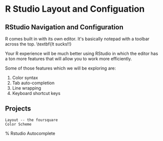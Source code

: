 # R Studio Layout and Configuation

## RStudio Navigation and Configuration

 R comes built in with its own editor.  It's basically notepad with a toolbar across the top. \textbf{It sucks!!}
		
 Your R experience will be much better using RStudio in which the editor has a ton more features that will allow you to work more efficiently.
		
Some of those features which we will be exploring are:
	
1. Color syntax
1. Tab auto-completion
1. Line wrapping
1. Keyboard shortcut keys
		

## Projects

	Layout -- the foursquare
	Color Scheme



% Rstudio Autocomplete



